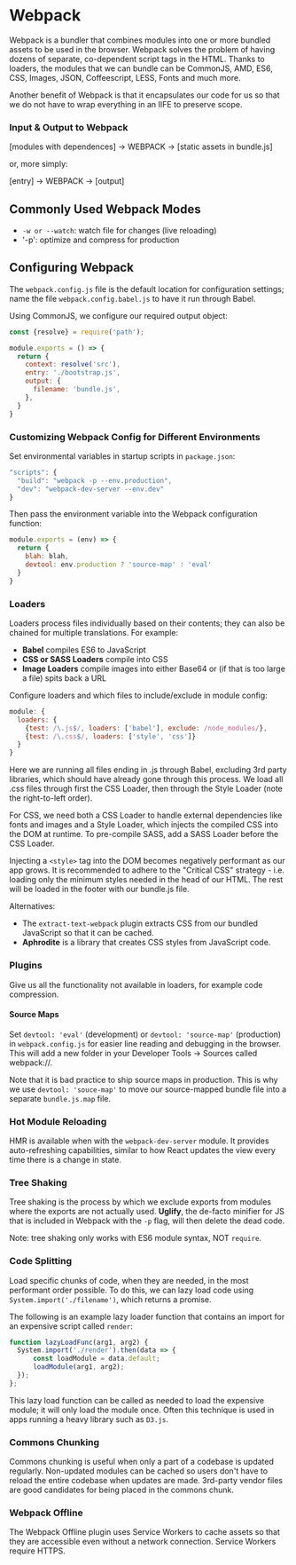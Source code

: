 # Webpack

Webpack is a bundler that combines modules into one or more bundled assets to be used in the browser. Webpack solves the problem of having dozens of separate, co-dependent script tags in the HTML. Thanks to loaders, the modules that we can bundle can be CommonJS, AMD, ES6, CSS, Images, JSON, Coffeescript, LESS, Fonts and much more.

Another benefit of Webpack is that it encapsulates our code for us so that we do not have to wrap everything in an IIFE to preserve scope.

### Input & Output to Webpack

[modules with dependences] -> WEBPACK -> [static assets in bundle.js]

or, more simply:

[entry] -> WEBPACK -> [output]

## Commonly Used Webpack Modes

* `-w or --watch`: watch file for changes (live reloading)
* '-p': optimize and compress for production

## Configuring Webpack

The `webpack.config.js` file is the default location for configuration settings; name the file `webpack.config.babel.js` to have it run through Babel.

Using CommonJS, we configure our required output object:

```javascript
const {resolve} = require('path');

module.exports = () => {
  return {
    context: resolve('src'),
    entry: './bootstrap.js',
    output: {
      filename: 'bundle.js',
    },
  }
}
```

### Customizing Webpack Config for Different Environments

Set environmental variables in startup scripts in `package.json`:
```javascript
"scripts": {
  "build": "webpack -p --env.production",
  "dev": "webpack-dev-server --env.dev"
}
```

Then pass the environment variable into the Webpack configuration function:

```javascript
module.exports = (env) => {
  return {
    blah: blah,
    devtool: env.production ? 'source-map' : 'eval'
  }
}
```

### Loaders

Loaders process files individually based on their contents; they can also be chained for multiple translations. For example:

  * **Babel** compiles ES6 to JavaScript
  * **CSS or SASS Loaders** compile into CSS
  * **Image Loaders** compile images into either Base64 or (if that is too large a file) spits back a URL

Configure loaders and which files to include/exclude in module config:

```javascript
module: {
  loaders: {
    {test: /\.js$/, loaders: ['babel'], exclude: /node_modules/},
    {test: /\.css$/, loaders: ['style', 'css']}
  }
}
```

Here we are running all files ending in .js through Babel, excluding 3rd party libraries, which should have already gone through this process. We load all .css files through first the CSS Loader, then through the Style Loader (note the right-to-left order).

For CSS, we need both a CSS Loader to handle external dependencies like fonts and images and a Style Loader, which injects the compiled CSS into the DOM at runtime. To pre-compile SASS, add a SASS Loader before the CSS Loader.

Injecting a `<style>` tag into the DOM becomes negatively performant as our app grows. It is recommended to adhere to the "Critical CSS" strategy - i.e. loading only the minimum styles needed in the head of our HTML. The rest will be loaded in the footer with our bundle.js file.

Alternatives:
  * The `extract-text-webpack` plugin extracts CSS from our bundled JavaScript so that it can be cached.
  * **Aphrodite** is a library that creates CSS styles from JavaScript code.

### Plugins

Give us all the functionality not available in loaders, for example code compression.

#### Source Maps

Set `devtool: 'eval'` (development) or `devtool: 'source-map'` (production) in `webpack.config.js` for easier line reading and debugging in the browser. This will add a new folder in your Developer Tools -> Sources called webpack://.

Note that it is bad practice to ship source maps in production. This is why we use `devtool: 'souce-map'` to move our source-mapped bundle file into a separate `bundle.js.map` file.

### Hot Module Reloading

HMR is available when with the `webpack-dev-server` module. It provides auto-refreshing capabilities, similar to how React updates the view every time there is a change in state.

### Tree Shaking

Tree shaking is the process by which we exclude exports from modules where the exports are not actually used. **Uglify**, the de-facto minifier for JS that is included in Webpack with the `-p` flag, will then delete the dead code.

Note: tree shaking only works with ES6 module syntax, NOT `require`.

### Code Splitting

Load specific chunks of code, when they are needed, in the most performant order possible. To do this, we can lazy load code using `System.import('./filename')`, which returns a promise.

The following is an example lazy loader function that contains an import for an expensive script called `render`:

```javascript
function lazyLoadFunc(arg1, arg2) {
  System.import('./render').then(data => {
      const loadModule = data.default;
      loadModule(arg1, arg2);
  });
};
```

This lazy load function can be called as needed to load the expensive module; it will only load the module once. Often this technique is used in apps running a heavy library such as `D3.js`.

### Commons Chunking

Commons chunking is useful when only a part of a codebase is updated regularly. Non-updated modules can be cached so users don't have to reload the entire codebase when updates are made. 3rd-party vendor files are good candidates for being placed in the commons chunk.

### Webpack Offline

The Webpack Offline plugin uses Service Workers to cache assets so that they are accessible even without a network connection. Service Workers require HTTPS.
